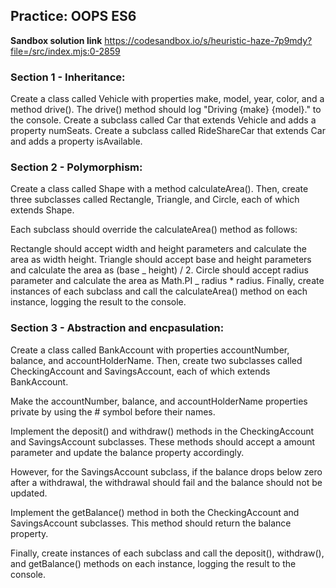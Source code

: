 ## Practice: OOPS ES6

**Sandbox solution link**
<https://codesandbox.io/s/heuristic-haze-7p9mdy?file=/src/index.mjs:0-2859>

### Section 1 - Inheritance:

Create a class called Vehicle with properties make, model, year, color, and a method drive().
The drive() method should log "Driving {make} {model}." to the console.
Create a subclass called Car that extends Vehicle and adds a property numSeats.
Create a subclass called RideShareCar that extends Car and adds a property isAvailable.

### Section 2 - Polymorphism:

Create a class called Shape with a method calculateArea(). Then, create three subclasses called Rectangle, Triangle, and Circle, each of which extends Shape.

Each subclass should override the calculateArea() method as follows:

Rectangle should accept width and height parameters and calculate the area as width
height.
Triangle should accept base and height parameters and calculate the area as (base _ height) / 2.
Circle should accept radius parameter and calculate the area as Math.PI _ radius \* radius.
Finally, create instances of each subclass and call the calculateArea() method on each instance, logging the result to the console.

### Section 3 - Abstraction and encpasulation:

Create a class called BankAccount with properties accountNumber, balance, and accountHolderName. Then, create two subclasses called CheckingAccount and SavingsAccount, each of which extends BankAccount.

Make the accountNumber, balance, and accountHolderName properties private by using the # symbol before their names.

Implement the deposit() and withdraw() methods in the CheckingAccount and SavingsAccount subclasses. These methods should accept a amount parameter and update the balance property accordingly.

However, for the SavingsAccount subclass, if the balance drops below zero after a withdrawal, the withdrawal should fail and the balance should not be updated.

Implement the getBalance() method in both the CheckingAccount and SavingsAccount subclasses. This method should return the balance property.

Finally, create instances of each subclass and call the deposit(), withdraw(), and getBalance() methods on each instance, logging the result to the console.

